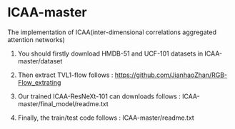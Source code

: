 # ICAA-master

The implementation of ICAA(inter-dimensional correlations aggregated attention networks)

1. You should firstly download HMDB-51 and UCF-101 datasets in ICAA-master/dataset

2. Then extract TVL1-flow follows : https://github.com/JianhaoZhan/RGB-Flow_extrating

3. Our trained ICAA-ResNeXt-101 can downloads follows : ICAA-master/final_model/readme.txt

4. Finally, the train/test code follows : ICAA-master/readme.txt

